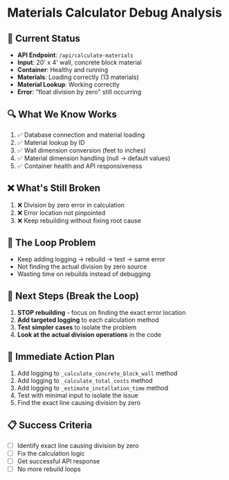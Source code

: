 # Materials Calculator Debug Analysis

## 🎯 Current Status

- **API Endpoint**: `/api/calculate-materials`
- **Input**: 20' x 4' wall, concrete block material
- **Container**: Healthy and running
- **Materials**: Loading correctly (13 materials)
- **Material Lookup**: Working correctly
- **Error**: "float division by zero" still occurring

## 🔍 What We Know Works

1. ✅ Database connection and material loading
2. ✅ Material lookup by ID
3. ✅ Wall dimension conversion (feet to inches)
4. ✅ Material dimension handling (null → default values)
5. ✅ Container health and API responsiveness

## ❌ What's Still Broken

1. ❌ Division by zero error in calculation
2. ❌ Error location not pinpointed
3. ❌ Keep rebuilding without fixing root cause

## 🚫 The Loop Problem

- Keep adding logging → rebuild → test → same error
- Not finding the actual division by zero source
- Wasting time on rebuilds instead of debugging

## 🎯 Next Steps (Break the Loop)

1. **STOP rebuilding** - focus on finding the exact error location
2. **Add targeted logging** to each calculation method
3. **Test simpler cases** to isolate the problem
4. **Look at the actual division operations** in the code

## 🔧 Immediate Action Plan

1. Add logging to `_calculate_concrete_block_wall` method
2. Add logging to `_calculate_total_costs` method
3. Add logging to `_estimate_installation_time` method
4. Test with minimal input to isolate the issue
5. Find the exact line causing division by zero

## 📋 Success Criteria

- [ ] Identify exact line causing division by zero
- [ ] Fix the calculation logic
- [ ] Get successful API response
- [ ] No more rebuild loops
